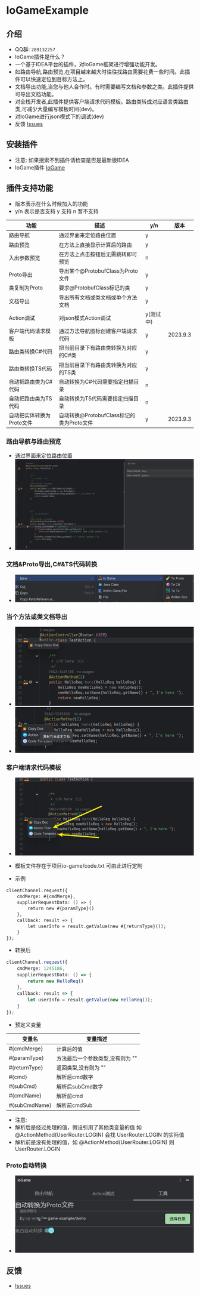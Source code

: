 # IoGameExample

## 介绍

- QQ群: `289132257`
- IoGame插件是什么？
- 一个基于IDEA平台的插件，对IoGame框架进行增强功能开发。
- 如路由导航,路由预览,在项目越来越大时往往找路由需要花费一些时间。此插件可以快速定位到目标方法上。
- 文档导出功能,当您与他人合作时。有时需要编写文档和参数之类。此插件提供可导出文档功能。
- 对全栈开发者,此插件提供客户端请求代码模板。路由类转成对应语言类路由类,可减少大量编写模板时间(dev)。
- 对IoGame进行json模式下的调试(dev)
- 反馈 [Issues](https://github.com/licheng1013/io-game-example/issues)

## 安装插件

- 注意: 如果搜索不到插件请检查是否是最新版IDEA
- IoGame插件 [IoGame](https://plugins.jetbrains.com/plugin/20526-iogame)

## 插件支持功能

- 版本表示在什么时候加入的功能
- y/n 表示是否支持 y 支持 n 暂不支持

| 功能              | 描述                             | y/n    | 版本       |
|-----------------|--------------------------------|--------|----------|
| 路由导航            | 通过界面来定位路由位置                    | y      |          |
| 路由预览            | 在方法上直接显示计算后的路由                 | y      |          |
| 入出参数预览          | 在方法上点击按钮后无需跳转即可预览              | n      |          |
| Proto导出         | 导出某个@ProtobufClass为Proto文件     | y      |          |
| 类复制为Proto       | 要求@ProtobufClass标记的类           | y      |          |
| 文档导出            | 导出所有文档或类文档或单个方法文档              | y      |          |
| Action调试        | 对json模式Action调试                | y(测试中) |          |
| 客户端代码请求模板       | 通过方法导航图标创建客户端请求代码              | y      | 2023.9.3 |
| 路由类转换C#代码       | 把当前目录下有路由类转换为对应的C#类            | y      |          |
| 路由类转换TS代码       | 把当前目录下有路由类转换为对应的TS类            | y      |          |
| 自动把路由类为C#代码     | 自动转换为C#代码需要指定扫描目录              | n      |          |
| 自动把路由类为TS代码     | 自动转换为TS代码需要指定扫描目录              | n      |          |
| 自动把实体转换为Proto文件 | 自动转换@ProtobufClass标记的类为Proto文件 | y      | 2023.9.3 |


### 路由导航与路由预览
- 通过界面来定位路由位置
- ![](image/img.png)

### 文档&Proto导出,C#&TS代码转换
- ![](image/img_1.png)

### 当个方法或类文档导出
- ![](image/img_2.png)
- ![](image/img_3.png)


### 客户端请求代码模板

- ![](image/img_4.png)

- 模板文件存在于项目io-game/code.txt 可由此进行定制
- 示例

```text
clientChannel.request({
    cmdMerge: #{cmdMerge},
    supplierRequestData: () => {
        return new #{paramType}()
    },
    callback: result => {
        let userInfo = result.getValue(new #{returnType}());
    }
});
```

- 转换后

```ts
clientChannel.request({
    cmdMerge: 1245186,
    supplierRequestData: () => {
        return new HelloReq()
    },
    callback: result => {
        let userInfo = result.getValue(new HelloReq());
    }
});
```

- 预定义变量

| 变量名           | 变量描述               |
|---------------|--------------------|
| #{cmdMerge}   | 计算后的值              |
| #{paramType}  | 方法最后一个参数类型,没有则为 "" |
| #{returnType} | 返回类型,没有则为 ""       |
| #{cmd}        | 解析后cmd数字           |
| #{subCmd}     | 解析后subCmd数字        |
| #{cmdName}    | 解析前cmd             |
| #{subCmdName} | 解析前cmdSub          |

- 注意:
- 解析后是经过处理的值，假设引用了其他类变量的值 如 @ActionMethod(UserRouter.LOGIN) 会找 UserRouter.LOGIN 的实际值
- 解析前是没有处理的值，如 @ActionMethod(UserRouter.LOGIN) 则 UserRouter.LOGIN

### Proto自动转换
- ![](image/img_5.png)

## 反馈

- [Issues](https://github.com/licheng1013/io-game-example/issues)

